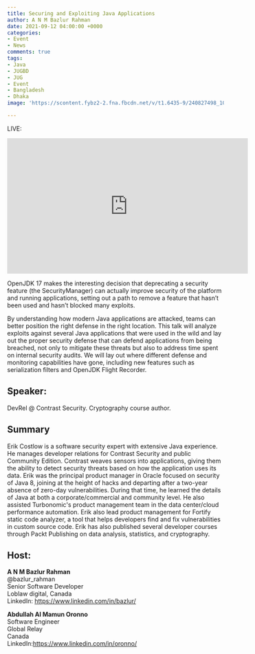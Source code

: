 ```yaml
---
title: Securing and Exploiting Java Applications
author: A N M Bazlur Rahman
date: 2021-09-12 04:00:00 +0000
categories:
- Event
- News
comments: true
tags:
- Java
- JUGBD
- JUG
- Event
- Bangladesh
- Dhaka
image: 'https://scontent.fybz2-2.fna.fbcdn.net/v/t1.6435-9/240827498_10223639341925375_3019129279121883993_n.jpg?_nc_cat=103&ccb=1-5&_nc_sid=340051&_nc_ohc=OVp1bRl5bccAX-9I0r0&_nc_ht=scontent.fybz2-2.fna&oh=5e83761ddaad68f8ec8a2dbb31ce6831&oe=61666FC8'

---
```


LIVE: 
<iframe width="560" height="315" src="https://www.youtube.com/embed/78O8lmS0jRE" title="YouTube video player" frameborder="0" allow="accelerometer; autoplay; clipboard-write; encrypted-media; gyroscope; picture-in-picture" allowfullscreen></iframe>


OpenJDK 17 makes the interesting decision that deprecating a security feature (the SecurityManager) can actually improve security of the platform and running applications, setting out a path to remove a feature that hasn’t been used and hasn’t blocked many exploits.

By understanding how modern Java applications are attacked, teams can better position the right defense in the right location. This talk will analyze exploits against several Java applications that were used in the wild and lay out the proper security defense that can defend applications from being breached, not only to mitigate these threats but also to address time spent on internal security audits.
We will lay out where different defense and monitoring capabilities have gone, including new features such as serialization filters and OpenJDK Flight Recorder.


## Speaker:
DevRel @ Contrast Security. Cryptography course author.

## Summary
Erik Costlow is a software security expert with extensive Java experience. He manages developer relations for Contrast Security and public Community Edition. Contrast weaves sensors into applications, giving them the ability to detect security threats based on how the application uses its data. Erik was the principal product manager in Oracle focused on security of Java 8, joining at the height of hacks and departing after a two-year absence of zero-day vulnerabilities. During that time, he learned the details of Java at both a corporate/commercial and community level. He also assisted Turbonomic's product management team in the data center/cloud performance automation. Erik also lead product management for Fortify static code analyzer, a tool that helps developers find and fix vulnerabilities in custom source code. Erik has also published several developer courses through Packt Publishing on data analysis, statistics, and cryptography. 

## Host: 

**A N M Bazlur Rahman**\
@bazlur_rahman\
Senior Software Developer\
Loblaw digital, Canada\
LinkedIn: https://www.linkedin.com/in/bazlur/


**Abdullah Al Mamun Oronno**\
Software Engineer\
Global Relay\
Canada\
LinkedIn:https://www.linkedin.com/in/oronno/

